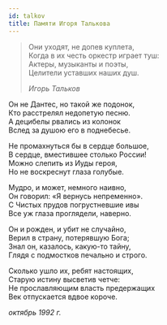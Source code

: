 ```yaml
---
id: talkov
title: Памяти Игоря Талькова
---
```


> Они уходят, не допев куплета,\
> Когда в их честь оркестр играет туш:\
> Актеры, музыканты и поэты,\
> Целители уставших наших душ.
>
> _Игорь Тальков_

Он не Дантес, но такой же подонок,\
Кто расстрелял недопетую песню.\
А децибелы рвались из колонок\
Вслед за душою его в поднебесье.

Не промахнуться бы в сердце большое,\
В сердце, вместившее столько России!\
Можно слепить из Иуды героя,\
Но не воскреснут глаза голубые.

Мудро, и может, немного наивно,\
Он говорил: «Я вернусь непременно».\
С Чистых прудов погрустневшие ивы\
Все уж глаза проглядели, наверно.

Он и рожден, и убит не случайно,\
Верил в страну, потерявшую Бога;\
Знал он, казалось, какую-то тайну,\
Глядя с подмостков печально и строго.

Сколько ушло их, ребят настоящих,\
Старую истину высветив четче:\
Не прославляющим власть предержащих\
Век отпускается вдвое короче.

_октябрь 1992 г._
